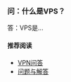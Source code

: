 ### 问：什么是VPS？
答：VPS是...


#### 推荐阅读
- [VPN问答](https://a2zitpro.github.io/web/列表-关于VPN及相关问题)
- [问题与解答](https://a2zitpro.github.io/web/列表-问题与解答)
